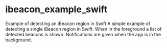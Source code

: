 # ibeacon_example_swift
Example of detecting an iBeacon region in Swift
A simple example of detecting a single iBeacon region in Swift.
When in the foreground a list of detected beacons is shown. 
Notifications are given when the app is in the background.
